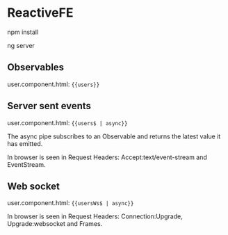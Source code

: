 # ReactiveFE

npm install

ng server

## Observables

user.component.html:
`{{users}}`

## Server sent events

user.component.html:
`{{users$ | async}}`

The async pipe subscribes to an Observable and returns the latest value it has emitted.

In browser is seen in Request Headers: Accept:text/event-stream and EventStream.

## Web socket

user.component.html: 
`{{usersWs$ | async}}`

In browser is seen in Request Headers: Connection:Upgrade, Upgrade:websocket and Frames.
